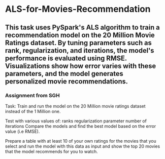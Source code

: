 # ALS-for-Movies-Recommendation
## This task uses PySpark's ALS algorithm to train a recommendation model on the 20 Million Movie Ratings dataset. By tuning parameters such as rank, regularization, and iterations, the model's performance is evaluated using RMSE. Visualizations show how error varies with these parameters, and the model generates personalized movie recommendations.
### Assignment from SGH
Task:
Train and run the model on the 20 Million movie ratings dataset instead of the 1 Million one.

Test with various values of:
ranks
regularization parameter
number of iterations
Compare the models and find the best model based on the error value (i.e RMSE).

Prepare a table with at least 10 of your own ratings for the movies that you select and run the model with this data as input and show the top 20 movies that the model recommends for you to watch.
